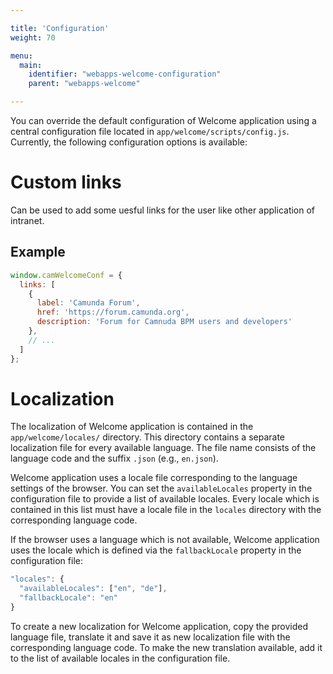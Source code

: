 ```yaml
---

title: 'Configuration'
weight: 70

menu:
  main:
    identifier: "webapps-welcome-configuration"
    parent: "webapps-welcome"

---
```



You can override the default configuration of Welcome application using a central configuration file
located in `app/welcome/scripts/config.js`. Currently, the following configuration options is
available:

# Custom links

Can be used to add some uesful links for the user like other application of intranet.


## Example

```javascript
window.camWelcomeConf = {
  links: [
    {
      label: 'Camunda Forum',
      href: 'https://forum.camunda.org',
      description: 'Forum for Camnuda BPM users and developers'
    },
    // ...
  ]
};
```

# Localization

The localization of Welcome application is contained in the `app/welcome/locales/` directory. This
directory contains a separate localization file for every available language. The file name
consists of the language code and the suffix `.json` (e.g., `en.json`).

Welcome application uses a locale file corresponding to the language settings of the browser. You can
set the `availableLocales` property in the configuration file to provide a list of available
locales. Every locale which is contained in this list must have a locale file in the `locales`
directory with the corresponding language code.

If the browser uses a language which is not available, Welcome application uses the locale which is
defined via the `fallbackLocale` property in the configuration file:

```javascript
"locales": {
  "availableLocales": ["en", "de"],
  "fallbackLocale": "en"
}
```

To create a new localization for Welcome application, copy the provided language file, translate it and
save it as new localization file with the corresponding language code. To make the new translation
available, add it to the list of available locales in the configuration file.

